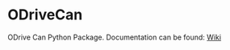 # ODriveCan
ODrive Can Python Package. Documentation can be found: [Wiki](https://dylanballback.github.io/ODriveCan/)
